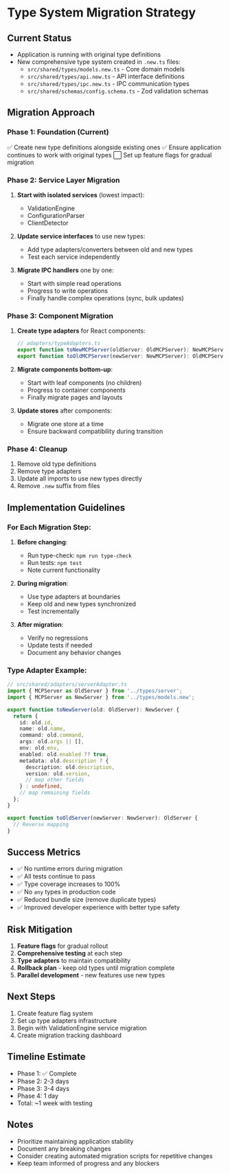 # Type System Migration Strategy

## Current Status
- Application is running with original type definitions
- New comprehensive type system created in `.new.ts` files:
  - `src/shared/types/models.new.ts` - Core domain models
  - `src/shared/types/api.new.ts` - API interface definitions
  - `src/shared/types/ipc.new.ts` - IPC communication types
  - `src/shared/schemas/config.schema.ts` - Zod validation schemas

## Migration Approach

### Phase 1: Foundation (Current)
✅ Create new type definitions alongside existing ones
✅ Ensure application continues to work with original types
⬜ Set up feature flags for gradual migration

### Phase 2: Service Layer Migration
1. **Start with isolated services** (lowest impact):
   - ValidationEngine
   - ConfigurationParser
   - ClientDetector

2. **Update service interfaces** to use new types:
   - Add type adapters/converters between old and new types
   - Test each service independently

3. **Migrate IPC handlers** one by one:
   - Start with simple read operations
   - Progress to write operations
   - Finally handle complex operations (sync, bulk updates)

### Phase 3: Component Migration
1. **Create type adapters** for React components:
   ```typescript
   // adapters/typeAdapters.ts
   export function toNewMCPServer(oldServer: OldMCPServer): NewMCPServer
   export function toOldMCPServer(newServer: NewMCPServer): OldMCPServer
   ```

2. **Migrate components bottom-up**:
   - Start with leaf components (no children)
   - Progress to container components
   - Finally migrate pages and layouts

3. **Update stores** after components:
   - Migrate one store at a time
   - Ensure backward compatibility during transition

### Phase 4: Cleanup
1. Remove old type definitions
2. Remove type adapters
3. Update all imports to use new types directly
4. Remove `.new` suffix from files

## Implementation Guidelines

### For Each Migration Step:
1. **Before changing**:
   - Run type-check: `npm run type-check`
   - Run tests: `npm test`
   - Note current functionality

2. **During migration**:
   - Use type adapters at boundaries
   - Keep old and new types synchronized
   - Test incrementally

3. **After migration**:
   - Verify no regressions
   - Update tests if needed
   - Document any behavior changes

### Type Adapter Example:
```typescript
// src/shared/adapters/serverAdapter.ts
import { MCPServer as OldServer } from '../types/server';
import { MCPServer as NewServer } from '../types/models.new';

export function toNewServer(old: OldServer): NewServer {
  return {
    id: old.id,
    name: old.name,
    command: old.command,
    args: old.args || [],
    env: old.env,
    enabled: old.enabled ?? true,
    metadata: old.description ? {
      description: old.description,
      version: old.version,
      // map other fields
    } : undefined,
    // map remaining fields
  };
}

export function toOldServer(newServer: NewServer): OldServer {
  // Reverse mapping
}
```

## Success Metrics
- ✅ No runtime errors during migration
- ✅ All tests continue to pass
- ✅ Type coverage increases to 100%
- ✅ No `any` types in production code
- ✅ Reduced bundle size (remove duplicate types)
- ✅ Improved developer experience with better type safety

## Risk Mitigation
1. **Feature flags** for gradual rollout
2. **Comprehensive testing** at each step
3. **Type adapters** to maintain compatibility
4. **Rollback plan** - keep old types until migration complete
5. **Parallel development** - new features use new types

## Next Steps
1. Create feature flag system
2. Set up type adapters infrastructure
3. Begin with ValidationEngine service migration
4. Create migration tracking dashboard

## Timeline Estimate
- Phase 1: ✅ Complete
- Phase 2: 2-3 days
- Phase 3: 3-4 days
- Phase 4: 1 day
- Total: ~1 week with testing

## Notes
- Prioritize maintaining application stability
- Document any breaking changes
- Consider creating automated migration scripts for repetitive changes
- Keep team informed of progress and any blockers